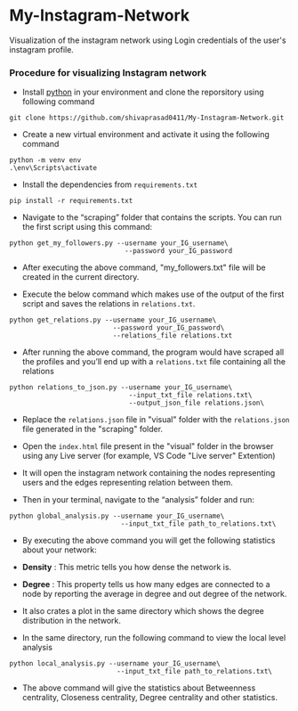 # My-Instagram-Network

Visualization of the instagram network using Login credentials of the user's instagram profile.

### Procedure for visualizing Instagram network

- Install [python](https://www.python.org/downloads/) in your environment and clone the reporsitory using following command
```
git clone https://github.com/shivaprasad0411/My-Instagram-Network.git
```

- Create a new virtual environment and activate it using the following command
```
python -m venv env
.\env\Scripts\activate
```

- Install the dependencies from `requirements.txt`
```
pip install -r requirements.txt
```

- Navigate to the “scraping” folder that contains the scripts. You can run the first script using this command:
```
python get_my_followers.py --username your_IG_username\ 
                             --password your_IG_password
```

- After executing the above command, "my_followers.txt" file will be created in the current directory.

- Execute the below command which makes use of the output of the first script and saves the relations in `relations.txt`.
```
python get_relations.py --username your_IG_username\ 
                          --password your_IG_password\
                          --relations_file relations.txt
```

- After running the above command, the program would have scraped all the profiles and you’ll end up with a `relations.txt` file containing all the relations
```
python relations_to_json.py --username your_IG_username\
                              --input_txt_file relations.txt\
                              --output_json_file relations.json\
```

- Replace the `relations.json` file in "visual" folder with the `relations.json` file generated in the "scraping" folder.

- Open the `index.html` file present in the "visual" folder in the browser using any Live server (for example, VS Code "Live server" Extention)

- It will open the instagram network containing the nodes representing users and the edges representing relation between them.

- Then in your terminal, navigate to the “analysis” folder and run:
```
python global_analysis.py --username your_IG_username\ 
                            --input_txt_file path_to_relations.txt\ 
```

- By executing the above command you will get the following statistics about your network:
- **Density** : This metric tells you how dense the network is.
- **Degree** : This property tells us how many edges are connected to a node by reporting the average in degree and out degree of the network.
- It also crates a plot in the same directory which shows the degree distribution in the network.

- In the same directory, run the following command to view the local level analysis
```
python local_analysis.py --username your_IG_username\ 
                           --input_txt_file path_to_relations.txt\ 
```

- The above command will give the statistics about Betweenness centrality, Closeness centrality, Degree centrality and other statistics.
